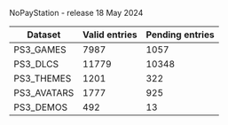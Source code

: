 NoPayStation - release 18 May 2024

|  Dataset  |Valid entries|Pending entries|
|-----------|-------------|---------------|
| PS3_GAMES |     7987    |      1057     |
|  PS3_DLCS |    11779    |     10348     |
| PS3_THEMES|     1201    |      322      |
|PS3_AVATARS|     1777    |      925      |
| PS3_DEMOS |     492     |       13      |
